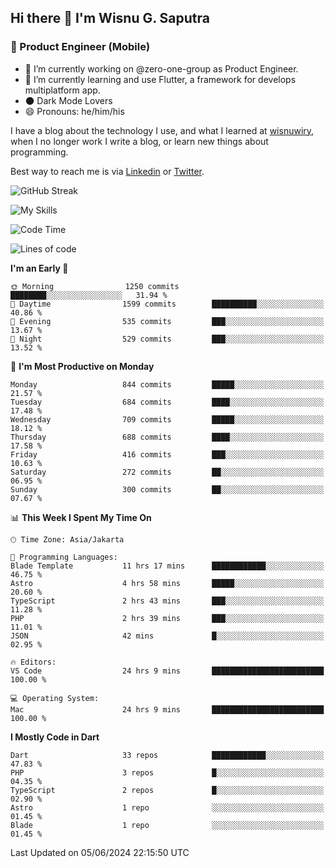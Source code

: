## Hi there 👋 I'm Wisnu G. Saputra

### :mobile_phone_off: Product Engineer (Mobile)

- 🔭 I’m currently working on @zero-one-group as Product Engineer.
- 🌱 I’m currently learning and use Flutter, a framework for develops multiplatform app.
- 🌑 Dark Mode Lovers
- 😄 Pronouns: he/him/his

I have a blog about the technology I use, and what I learned at [wisnuwiry](https://wisnuwiry.space/), when I no longer work I write a blog, or learn new things about programming.

Best way to reach me is via [Linkedin](https://www.linkedin.com/in/wisnu-saputra/) or [Twitter](https://twitter.com/wisnuwiry).

![GitHub Streak](https://streak-stats.demolab.com?user=wisnuwiry&theme=dark&hide_border=true)

![My Skills](https://skillicons.dev/icons?i=dart,flutter,kotlin,swift,go,js,css,neovim,git,linux&perline=5)

<!--START_SECTION:waka-->
![Code Time](http://img.shields.io/badge/Code%20Time-1%2C336%20hrs%208%20mins-blue)

![Lines of code](https://img.shields.io/badge/From%20Hello%20World%20I%27ve%20Written-4.4%20million%20lines%20of%20code-blue)

**I'm an Early 🐤** 

```text
🌞 Morning                1250 commits        ████████░░░░░░░░░░░░░░░░░   31.94 % 
🌆 Daytime                1599 commits        ██████████░░░░░░░░░░░░░░░   40.86 % 
🌃 Evening                535 commits         ███░░░░░░░░░░░░░░░░░░░░░░   13.67 % 
🌙 Night                  529 commits         ███░░░░░░░░░░░░░░░░░░░░░░   13.52 % 
```
📅 **I'm Most Productive on Monday** 

```text
Monday                   844 commits         █████░░░░░░░░░░░░░░░░░░░░   21.57 % 
Tuesday                  684 commits         ████░░░░░░░░░░░░░░░░░░░░░   17.48 % 
Wednesday                709 commits         █████░░░░░░░░░░░░░░░░░░░░   18.12 % 
Thursday                 688 commits         ████░░░░░░░░░░░░░░░░░░░░░   17.58 % 
Friday                   416 commits         ███░░░░░░░░░░░░░░░░░░░░░░   10.63 % 
Saturday                 272 commits         ██░░░░░░░░░░░░░░░░░░░░░░░   06.95 % 
Sunday                   300 commits         ██░░░░░░░░░░░░░░░░░░░░░░░   07.67 % 
```


📊 **This Week I Spent My Time On** 

```text
🕑︎ Time Zone: Asia/Jakarta

💬 Programming Languages: 
Blade Template           11 hrs 17 mins      ████████████░░░░░░░░░░░░░   46.75 % 
Astro                    4 hrs 58 mins       █████░░░░░░░░░░░░░░░░░░░░   20.60 % 
TypeScript               2 hrs 43 mins       ███░░░░░░░░░░░░░░░░░░░░░░   11.28 % 
PHP                      2 hrs 39 mins       ███░░░░░░░░░░░░░░░░░░░░░░   11.01 % 
JSON                     42 mins             █░░░░░░░░░░░░░░░░░░░░░░░░   02.95 % 

🔥 Editors: 
VS Code                  24 hrs 9 mins       █████████████████████████   100.00 % 

💻 Operating System: 
Mac                      24 hrs 9 mins       █████████████████████████   100.00 % 
```

**I Mostly Code in Dart** 

```text
Dart                     33 repos            ████████████░░░░░░░░░░░░░   47.83 % 
PHP                      3 repos             █░░░░░░░░░░░░░░░░░░░░░░░░   04.35 % 
TypeScript               2 repos             █░░░░░░░░░░░░░░░░░░░░░░░░   02.90 % 
Astro                    1 repo              ░░░░░░░░░░░░░░░░░░░░░░░░░   01.45 % 
Blade                    1 repo              ░░░░░░░░░░░░░░░░░░░░░░░░░   01.45 % 
```




 Last Updated on 05/06/2024 22:15:50 UTC
<!--END_SECTION:waka-->
